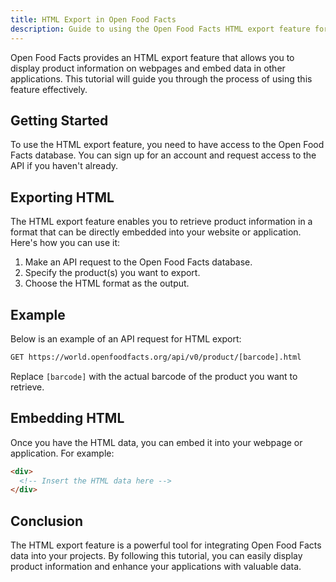```yaml
---
title: HTML Export in Open Food Facts
description: Guide to using the Open Food Facts HTML export feature for displaying product information in webpages and embedding data in other applications
---
```


<!-- # HTML Export Tutorial -->

Open Food Facts provides an HTML export feature that allows you to display product information on webpages and embed data in other applications. This tutorial will guide you through the process of using this feature effectively.

## Getting Started

To use the HTML export feature, you need to have access to the Open Food Facts database. You can sign up for an account and request access to the API if you haven't already.

## Exporting HTML

The HTML export feature enables you to retrieve product information in a format that can be directly embedded into your website or application. Here's how you can use it:

1. Make an API request to the Open Food Facts database.
2. Specify the product(s) you want to export.
3. Choose the HTML format as the output.

## Example

Below is an example of an API request for HTML export:

```html
GET https://world.openfoodfacts.org/api/v0/product/[barcode].html
```

Replace `[barcode]` with the actual barcode of the product you want to retrieve.

## Embedding HTML

Once you have the HTML data, you can embed it into your webpage or application. For example:

```html
<div>
  <!-- Insert the HTML data here -->
</div>
```

## Conclusion

The HTML export feature is a powerful tool for integrating Open Food Facts data into your projects. By following this tutorial, you can easily display product information and enhance your applications with valuable data.